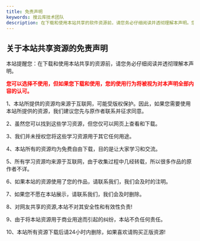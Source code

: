 ```yaml
---
title: 免责声明
keywords: 搜云库技术团队
description: 在下载和使用本站共享的软件资源前，请您务必仔细阅读并透彻理解本声明。您可以选择不使用，但如果您下载和使用，您的使用行为将被视为对本声明全部内容的认可。
---
```


## 关于本站共享资源的免责声明


本站提醒您：在下载和使用本站共享的资源前，请您务必仔细阅读并透彻理解本声明。

<span style="color: #FF0000;"><strong>您可以选择不使用，但如果您下载和使用，您的使用行为将被视为对本声明全部内容的认可。</strong></span>

1、本站所提供的资源均来源于互联网，可能受版权保护。因此，如果您需要使用本站所提供的资源，我们建议您先与原作者联系并征求同意。

2、虽然您可以找到这些学习资源，但您仅可以网页上查看和下载。

3、我们并未授权您将这些学习资源用于其它任何用途。

4、本站所有的资源均为免费自由下载，目的是让大家学习和交流。

5、所有学习资源均来源于互联网，由于收集过程中几经转载，所以很多作品的原作者不详。

6、如果本站的资源使用了您的作品，请联系我们，我们会及时的注明。

7、如果您不愿在本站展示，请联系我们，我们会及时删除。

​8、对网友共享的资源,本站不对其安全性和有效性负责!

9、由于将本站资源用于商业用途而引起的纠纷，本站不负任何责任。

10、本站所有资源下载后请24小时内删除，如果喜欢请购买正版资源!